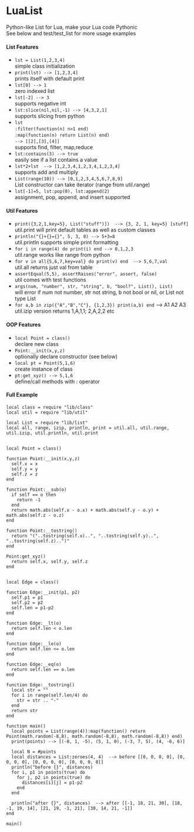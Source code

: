 # LuaList
Python-like List for Lua, make your Lua code Pythonic  
See below and test/test_list for more usage examples  

#### List Features
* ```lst = List(1,2,3,4)```  
simple class initialization
* ```print(lst) --> [1,2,3,4]```  
prints itself with default print
* ```lst[0] --> 1```  
zero indexed list
* ```lst[-2] --> 3```  
supports negative int
* ```lst:slice(nil,nil,-1) --> [4,3,2,1]```  
supports slicing from python
* ```lst```  
```:filter(function(n) n>1 end)```  
```:map(function(n) return List(n) end)```  
```--> [[2],[3],[4]]```  
supports find, filter, map,reduce
* ```lst:contains(3) --> true```  
easily see if a list contains a value
* ```lst*2+lst  --> [1,2,3,4,1,2,3,4,1,2,3,4]```  
supports add and multiply
* ```List(range(10)) --> [0,1,2,3,4,5,6,7,8,9]```  
List constructor can take iterator (range from util.range)
* ```lst[-1]=5, lst:pop(0), lst:append(2)```  
assignment, pop, append, and insert supported


#### Util Features
* ```print({3,2,1,key=5}, List("stuff")])  --> {3, 2, 1, key=5} [stuff]```  
util.print will print default tables as well as custom classes
* ```println("{}+{}={}", 5, 3, 8) --> 5+3=8```  
util.println supports simple print formatting
* ```for i in range(4) do print(i) end --> 0,1,2,3```  
util.range works like range from python
* ```for v in all{5,6,7,key=val} do print(v) end  --> 5,6,7,val```  
util.all returns just val from table
* ```assertEqual(5,5), assertRaises("error", assert, false)```  
util comes with test functions
* ```args(num, "number", str, "string", b, "bool?", List(), List)```  
will error if num not number, str not string, b not bool or nil, or List not type List
* ```for a,b in zip({"A","B","C"}, {1,2,3}) print(a,b) end``` --> A1 A2 A3  
util.izip version returns 1,A,1,1; 2,A,2,2 etc


#### OOP Features
* ```local Point = class()```  
declare new class
* ```Point:__init(x,y,z)```  
optionally declare constructor (see below)
*  ```local pt = Point(5,1,6)```  
create instance of class
* ```pt:get_xyz() --> 5,1,6```  
define/call methods with : operator


#### Full Example
~~~
local class = require "lib/class"
local util = require "lib/util"

local List = require "lib/list"
local all, range, izip, println, print = util.all, util.range, util.izip, util.println, util.print


local Point = class()

function Point:__init(x,y,z)
  self.x = x
  self.y = y
  self.z = z
end

function Point:__sub(o)
  if self == o then
    return -1
  end
  return math.abs(self.x - o.x) + math.abs(self.y - o.y) + math.abs(self.z - o.z)
end

function Point:__tostring()
  return "("..tostring(self.x)..", "..tostring(self.y)..", "..tostring(self.z)..")"
end

Point:get_xyz() 
  return self.x, self.y, self.z 
end


local Edge = class()

function Edge:__init(p1, p2)
  self.p1 = p1
  self.p2 = p2
  self.len = p1-p2
end

function Edge:__lt(o)
  return self.len < o.len
end

function Edge:__le(o)
  return self.len <= o.len
end

function Edge:__eq(o)
  return self.len == o.len
end

function Edge:__tostring()
  local str = ""
  for i in range(self.len/4) do
    str = str .. "-"
  end
  return str
end

function main()
  local points = List(range(4)):map(function() return Point(math.random(-8,8), math.random(-8,8), math.random(-8,8)) end)
  print(points) --> [(-8, 1, -5), (5, 1, 0), (-3, 7, 5), (4, -6, 6)]
  
  local N = #points
  local distances = List:zeroes(4, 4)  --> before [[0, 0, 0, 0], [0, 0, 0, 0], [0, 0, 0, 0], [0, 0, 0, 0]]
  println("before {}", distances)
  for i, p1 in points(true) do
    for j, p2 in points(true) do
      distances[i][j] = p1-p2
    end
  end
  
  println("after {}", distances)  --> after [[-1, 18, 21, 30], [18, -1, 19, 14], [21, 19, -1, 21], [30, 14, 21, -1]]
end

main()
~~~
